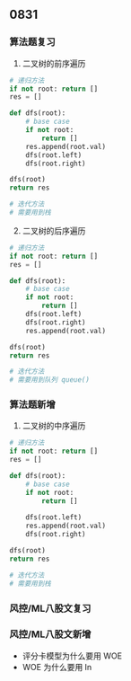 ## 0831 
### 算法题复习
1. 二叉树的前序遍历
```python  
# 递归方法    
if not root: return [] 
res = [] 

def dfs(root):
    # base case
    if not root: 
        return [] 
    res.append(root.val) 
    dfs(root.left) 
    dfs(root.right)  

dfs(root) 
return res 

# 迭代方法 
# 需要用到栈  

```   

2. 二叉树的后序遍历
```python  
# 递归方法    
if not root: return [] 
res = [] 

def dfs(root):
    # base case
    if not root: 
        return [] 
    dfs(root.left) 
    dfs(root.right) 
    res.append(root.val)  

dfs(root) 
return res 

# 迭代方法 
# 需要用到队列 queue()  

```   

### 算法题新增 
1. 二叉树的中序遍历
```python  
# 递归方法    
if not root: return [] 
res = [] 

def dfs(root):
    # base case
    if not root: 
        return [] 
    
    dfs(root.left)  
    res.append(root.val)
    dfs(root.right)  

dfs(root) 
return res 

# 迭代方法 
# 需要用到栈  

```   

### 风控/ML八股文复习  
 

### 风控/ML八股文新增 
- 评分卡模型为什么要用 WOE
- WOE 为什么要用 In 